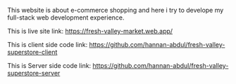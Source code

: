 This website is about e-commerce shopping and here i try to develope my full-stack web development experience. 

This is live site link:
https://fresh-valley-market.web.app/

This is client side code link:
https://github.com/hannan-abdul/fresh-valley-superstore-client

This is Server side code link:
https://github.com/hannan-abdul/fresh-valley-superstore-server